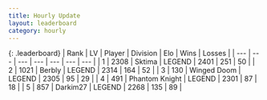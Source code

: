 ```yaml
---
title: Hourly Update
layout: leaderboard
category: hourly
---
```


{: .leaderboard}
| Rank | LV | Player | Division | Elo | Wins | Losses |
| --- | --- | --- | --- | --- | --- | --- |
| <span data-change="0">1</span> | 2308 | <span title="ID: 353063">Sktima</span> | LEGEND | <span data-change="0">2401</span> | <span data-change="0">251</span> | <span data-change="0">50</span> |
| <span data-change="1">2</span> | 1021 | <span title="ID: 402846">Berbly</span> | LEGEND | <span data-change="12">2314</span> | <span data-change="3">164</span> | <span data-change="0">52</span> |
| <span data-change="-1">3</span> | 130 | <span title="ID: 744396">Winged Doom</span> | LEGEND | <span data-change="0">2305</span> | <span data-change="0">95</span> | <span data-change="0">29</span> |
| <span data-change="0">4</span> | 491 | <span title="ID: 742939">Phantom Knight</span> | LEGEND | <span data-change="0">2301</span> | <span data-change="0">87</span> | <span data-change="0">18</span> |
| <span data-change="0">5</span> | 857 | <span title="ID: 694036">Darkim27</span> | LEGEND | <span data-change="0">2268</span> | <span data-change="0">135</span> | <span data-change="0">89</span> |